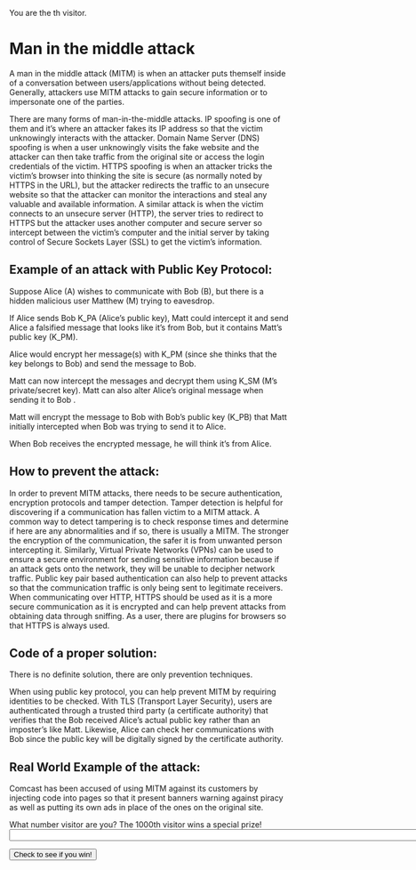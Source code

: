 You are the <b id="demo"></b>th visitor.

# Man in the middle attack                   

A man in the middle attack (MITM) is when an attacker puts themself inside of a conversation between users/applications without being detected. Generally, attackers use MITM attacks to gain secure information or to impersonate one of the parties. 
 
There are many forms of man-in-the-middle attacks. IP spoofing is one of them and it’s where an attacker fakes its IP address so that the victim unknowingly interacts with the attacker. Domain Name Server (DNS) spoofing is when a user unknowingly visits the fake website and the attacker can then take traffic from the original site or access the login credentials of the victim. HTTPS spoofing is when an attacker tricks the victim’s browser into thinking the site is secure (as normally noted by HTTPS in the URL), but the attacker redirects the traffic to an unsecure website so that the attacker can monitor the interactions and steal any valuable and available information. A similar attack is when the victim connects to an unsecure server (HTTP), the server tries to redirect to HTTPS but the attacker uses another computer and secure server so intercept between the victim’s computer and the initial server by taking control of Secure Sockets Layer (SSL) to get the victim’s information. 

## Example of an attack with Public Key Protocol:

Suppose Alice (A) wishes to communicate with Bob (B), but there is a hidden malicious user Matthew (M) trying to eavesdrop.  

If Alice sends Bob K_PA (Alice’s public key), Matt could intercept it and send Alice a falsified message that looks like it’s from Bob, but it contains Matt’s public key (K_PM). 

Alice would encrypt her message(s) with K_PM (since she thinks that the key belongs to Bob) and send the message to Bob. 

Matt can now intercept the messages and decrypt them using K_SM (M’s private/secret key). Matt can also alter Alice’s original message when sending it to Bob . 

Matt will encrypt the message to Bob with Bob’s public key (K_PB) that Matt initially intercepted when Bob was trying to send it to Alice. 

When Bob receives the encrypted message, he will think it’s from Alice. 
 
## How to prevent the attack: 

In order to prevent MITM attacks, there needs to be secure authentication, encryption protocols and tamper detection. Tamper detection is helpful for discovering if a communication has fallen victim to a MITM attack. A common way to detect tampering is to check response times and determine if here are any abnormalities and if so, there is usually a MITM. The stronger the encryption of the communication, the safer it is from unwanted person intercepting it. Similarly, Virtual Private Networks (VPNs) can be used to ensure a secure environment for sending sensitive information because if an attack gets onto the network, they will be unable to decipher network traffic. Public key pair based authentication can also help to prevent attacks so that the communication traffic is only being sent to legitimate receivers. When communicating over HTTP, HTTPS should be used as it is a more secure communication as it is encrypted and can help prevent attacks from obtaining data through sniffing. As a user, there are plugins for browsers so that HTTPS is always used. 

## Code of a proper solution: 
 
There is no definite solution, there are only prevention techniques.

When using public key protocol, you can help prevent MITM by requiring identities to be checked. With TLS (Transport Layer Security), users are authenticated through a trusted third party (a certificate authority) that verifies that the Bob received Alice’s actual public key rather than an imposter’s like Matt. Likewise, Alice can check her communications with Bob since the public key will be digitally signed by the certificate authority.

## Real World Example of the attack:

Comcast has been accused of using MITM against its customers by injecting code into pages so that it present banners warning against piracy as well as putting its own ads in place of the ones on the original site. 

<body>
	<div>What number visitor are you? The 1000th visitor wins a special prize!</div>
  	<form id="fake">
    		<input type="text" name="test" size="100"><br>
  	</form>
	<button type="button" onclick=submitClick()>Check to see if you win!</button>
	<div id="result"></div>

<script type="text/javascript">
	
	document.getElementById("demo").innerHTML = Math.floor((Math.random() * 1000) + 1);;
    	function submitClick() {
      		var num = document.getElementById("fake").elements[0].value;
          	var str = document.getElementById("result");
      		if (num == 1000) {
			str.innerHTML = "Congratulations! You won!"
      		} else {
        		str.innerHTML = "I'm sorry, you are not the 1000th visitor."
      		}
    	}
</script>
</body>

